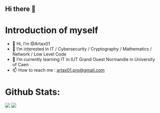 ## Hi there 👋

# Introduction of myself
- 👋 Hi, I’m @Artax01
- 👀 I’m interested in IT  / Cybersecurity  /  Cryptography  /  Mathematics  /  Network  /  Low Level Code
- 🌱 I’m currently learning IT in IUT Grand Ouest Normandie in University of Caen
- 📫 How to reach me :  artax01.pro@gmail.com

# Github Stats:
![](https://github-readme-stats.vercel.app/api?username=Artax01&show_icons=true&theme=radical&hide_border=false&include_all_commits=true&count_private=true)
![](https://github-readme-stats.vercel.app/api/top-langs/?username=Artax01&theme=radical&hide_border=false&include_all_commits=true&count_private=true&layout=compact)

